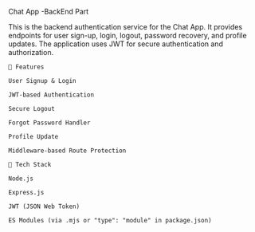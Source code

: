 Chat App 
-BackEnd Part

This is the backend authentication service for the Chat App. It provides endpoints for user sign-up, login, logout, password recovery, and profile updates.
The application uses JWT for secure authentication and authorization.

    🚀 Features
    
    User Signup & Login

    JWT-based Authentication

    Secure Logout

    Forgot Password Handler

    Profile Update

    Middleware-based Route Protection
    
    🧰 Tech Stack

    Node.js

    Express.js

    JWT (JSON Web Token)

    ES Modules (via .mjs or "type": "module" in package.json)
    
